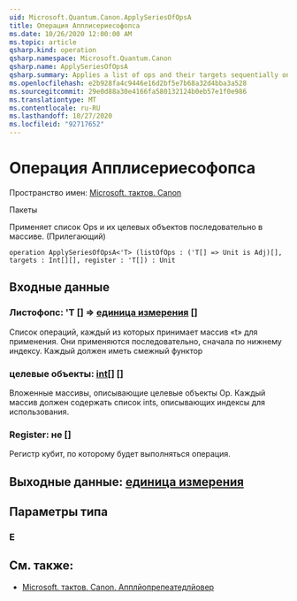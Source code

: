 ```yaml
---
uid: Microsoft.Quantum.Canon.ApplySeriesOfOpsA
title: Операция Апплисериесофопса
ms.date: 10/26/2020 12:00:00 AM
ms.topic: article
qsharp.kind: operation
qsharp.namespace: Microsoft.Quantum.Canon
qsharp.name: ApplySeriesOfOpsA
qsharp.summary: Applies a list of ops and their targets sequentially on an array. (Adjoint)
ms.openlocfilehash: e2b928fa4c9446e16d2bf5e7b68a32d4bba3a528
ms.sourcegitcommit: 29e0d88a30e4166fa580132124b0eb57e1f0e986
ms.translationtype: MT
ms.contentlocale: ru-RU
ms.lasthandoff: 10/27/2020
ms.locfileid: "92717652"
---
```

# <a name="applyseriesofopsa-operation"></a>Операция Апплисериесофопса

Пространство имен: [Microsoft. тактов. Canon](xref:Microsoft.Quantum.Canon)

Пакеты [](https://nuget.org/packages/)


Применяет список Ops и их целевых объектов последовательно в массиве. (Прилегающий)

```qsharp
operation ApplySeriesOfOpsA<'T> (listOfOps : ('T[] => Unit is Adj)[], targets : Int[][], register : 'T[]) : Unit
```


## <a name="input"></a>Входные данные

### <a name="listofops--t--unit-adj"></a>Листофопс: 'T [] => [единица измерения](xref:microsoft.quantum.lang-ref.unit) []

Список операций, каждый из которых принимает массив «t» для применения. Они применяются последовательно, сначала по нижнему индексу.
Каждый должен иметь смежный функтор


### <a name="targets--int"></a>целевые объекты: [int](xref:microsoft.quantum.lang-ref.int)[] []

Вложенные массивы, описывающие целевые объекты Op. Каждый массив должен содержать список ints, описывающих индексы для использования.


### <a name="register--t"></a>Register: не []

Регистр кубит, по которому будет выполняться операция.



## <a name="output--unit"></a>Выходные данные: [единица измерения](xref:microsoft.quantum.lang-ref.unit)



## <a name="type-parameters"></a>Параметры типа

### <a name="t"></a>Е



## <a name="see-also"></a>См. также:

- [Microsoft. тактов. Canon. Апплйопрепеатедлйовер](xref:Microsoft.Quantum.Canon.ApplyOpRepeatedlyOver)